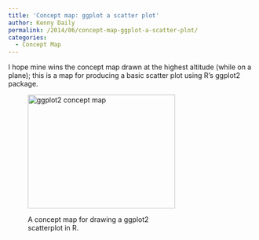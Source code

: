 ```yaml
---
title: 'Concept map: ggplot a scatter plot'
author: Kenny Daily
permalink: /2014/06/concept-map-ggplot-a-scatter-plot/
categories:
  - Concept Map
---
```

I hope mine wins the concept map drawn at the highest altitude (while on a plane); this is a map for producing a basic scatter plot using R&#8217;s ggplot2 package.<figure id="attachment_7834" style="width: 300px;" class="wp-caption alignnone">

[<img class="size-medium wp-image-7834" alt="ggplot2 concept map" src="http://teaching.software-carpentry.org/wp-content/uploads/2014/06/conceptmap-300x231.png" width="300" height="231" />][1]<figcaption class="wp-caption-text">A concept map for drawing a ggplot2 scatterplot in R.</figcaption></figure>

 [1]: http://teaching.software-carpentry.org/wp-content/uploads/2014/06/conceptmap.png
